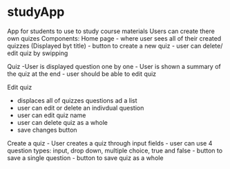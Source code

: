 # studyApp
App for students to use to study course materials
Users can create there own quizes
Components:
  Home page 
    - where user sees all of their created quizzes (Displayed byt title)
    - button to create a new quiz
    - user can delete/ edit quiz by swipping
    
  Quiz
    -User is displayed question one by one
    - User is shown a summary of the quiz at the end
    - user should be able to edit quiz
    
  Edit quiz 
   - displaces all of quizzes questions ad a list
   - user can edit or delete an indivdual question
   - user can edit quiz name
   - user can delete quiz as a whole
   - save changes button
   
  
  Create a quiz
    - User creates a quiz through input fields
    - user can use 4 question types: input, drop down, multiple choice, true and false
    - button to save a single question
    - button to save quiz as a whole
   
    
